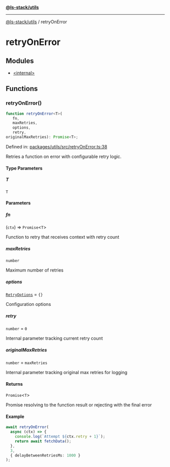 [**@ls-stack/utils**](../README.md)

***

[@ls-stack/utils](../modules.md) / retryOnError

# retryOnError

## Modules

- [\<internal\>](-internal-.md)

## Functions

### retryOnError()

```ts
function retryOnError<T>(
   fn, 
   maxRetries, 
   options, 
   retry, 
originalMaxRetries): Promise<T>;
```

Defined in: [packages/utils/src/retryOnError.ts:38](https://github.com/lucasols/utils/blob/main/packages/utils/src/retryOnError.ts#L38)

Retries a function on error with configurable retry logic.

#### Type Parameters

##### T

`T`

#### Parameters

##### fn

(`ctx`) => `Promise`\<`T`\>

Function to retry that receives context with retry count

##### maxRetries

`number`

Maximum number of retries

##### options

[`RetryOptions`](-internal-.md#retryoptions) = `{}`

Configuration options

##### retry

`number` = `0`

Internal parameter tracking current retry count

##### originalMaxRetries

`number` = `maxRetries`

Internal parameter tracking original max retries for logging

#### Returns

`Promise`\<`T`\>

Promise resolving to the function result or rejecting with the final error

#### Example

```ts
await retryOnError(
  async (ctx) => {
    console.log(`Attempt ${ctx.retry + 1}`);
    return await fetchData();
  },
  3,
  { delayBetweenRetriesMs: 1000 }
);
```
